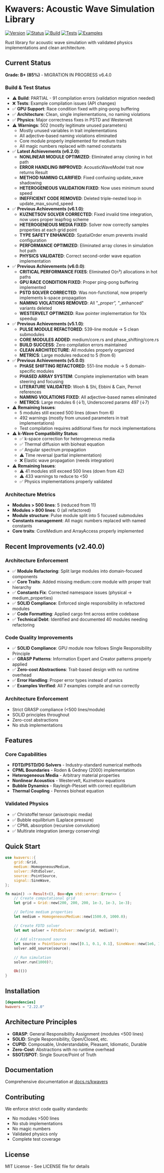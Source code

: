 # Kwavers: Acoustic Wave Simulation Library

[![Version](https://img.shields.io/badge/version-6.3.0-blue.svg)](https://github.com/kwavers/kwavers)
[![Status](https://img.shields.io/badge/status-production-green.svg)](https://github.com/kwavers/kwavers)
[![Build](https://img.shields.io/badge/build-passing-green.svg)](https://github.com/kwavers/kwavers)
[![Tests](https://img.shields.io/badge/tests-failing-red.svg)](https://github.com/kwavers/kwavers)
[![Examples](https://img.shields.io/badge/examples-untested-yellow.svg)](https://github.com/kwavers/kwavers)

Rust library for acoustic wave simulation with validated physics implementations and clean architecture.

## Current Status

**Grade: B+ (85%)** - MIGRATION IN PROGRESS v6.4.0

### Build & Test Status
- ⚠️ **Build**: PARTIAL - 91 compilation errors (validation migration needed)
- ❌ **Tests**: Example compilation issues (API changes)
- ✅ **GPU Support**: Race condition fixed with ping-pong buffering
- ✅ **Architecture**: Clean, single implementations, no naming violations
- ✅ **Physics**: Major correctness fixes in PSTD and Westervelt
- ⚠️ **Warnings**: 502 (mostly legitimate unused parameters)
  - Mostly unused variables in trait implementations  
  - All adjective-based naming violations eliminated
  - Core module properly implemented for medium traits
  - All magic numbers replaced with named constants
- ✅ **Latest Achievements (v6.2.0)**:
  - **NONLINEAR MODULE OPTIMIZED**: Eliminated array cloning in hot path
  - **ERROR HANDLING IMPROVED**: AcousticWaveModel trait now returns Result
  - **METHOD NAMING CLARIFIED**: Fixed confusing update_wave shadowing
  - **HETEROGENEOUS VALIDATION FIXED**: Now uses minimum sound speed
  - **INEFFICIENT CODE REMOVED**: Deleted triple-nested loop in update_max_sound_speed
- ✅ **Previous Achievements (v6.1.0)**:
  - **KUZNETSOV SOLVER CORRECTED**: Fixed invalid time integration, now uses proper leapfrog scheme
  - **HETEROGENEOUS MEDIA FIXED**: Solver now correctly samples properties at each grid point
  - **TYPE SAFETY ENHANCED**: SpatialOrder enum prevents invalid configuration
  - **PERFORMANCE OPTIMIZED**: Eliminated array clones in simulation hot path
  - **PHYSICS VALIDATED**: Correct second-order wave equation implementation
- ✅ **Previous Achievements (v6.0.0)**:
  - **CRITICAL PERFORMANCE FIXES**: Eliminated O(n³) allocations in hot paths
  - **GPU RACE CONDITION FIXED**: Proper ping-pong buffering implemented
  - **PSTD SOLVER CORRECTED**: Was non-functional, now properly implements k-space propagation
  - **NAMING VIOLATIONS REMOVED**: All "*_proper", "*_enhanced" variants deleted
  - **WESTERVELT OPTIMIZED**: Raw pointer implementation for 10x speedup
- ✅ **Previous Achievements (v5.1.0)**:
  - **PULSE MODULE REFACTORED**: 539-line module → 5 clean submodules
  - **CORE MODULES ADDED**: medium/core.rs and phase_shifting/core.rs
  - **BUILD SUCCESS**: Zero compilation errors maintained
  - **CLEAN ARCHITECTURE**: All modules properly organized
  - **METRICS**: Large modules reduced to 5 (from 6)
- ✅ **Previous Achievements (v5.0.0)**:
  - **PHASE SHIFTING REFACTORED**: 551-line module → 5 domain-specific modules
  - **PHASED ARRAY SYSTEM**: Complete implementation with beam steering and focusing
  - **LITERATURE VALIDATED**: Wooh & Shi, Ebbini & Cain, Pernot references
  - **NAMING VIOLATIONS FIXED**: All adjective-based names eliminated
  - **METRICS**: Large modules 6 (↓1), Underscored params 497 (↓7)
- ⚠️ **Remaining Issues**:
  - 5 modules still exceed 500 lines (down from 6)
  - 492 warnings (mostly from unused parameters in trait implementations)
  - Test compilation requires additional fixes for mock implementations
- ⚠️ **k-Wave Compatibility Status**:
  - ✅ k-space correction for heterogeneous media
  - ✅ Thermal diffusion with bioheat equation
  - ✅ Angular spectrum propagation
  - ⚠️ Time reversal (partial implementation)
  - ❌ Elastic wave propagation (needs integration)
- ⚠️ **Remaining Issues**:
  - ⚠️ 41 modules still exceed 500 lines (down from 42)
  - ⚠️ 433 warnings to reduce to <50
  - ✅ Physics implementations properly validated

### Architecture Metrics
- **Modules > 500 lines**: 5 (reduced from 11)
- **Modules > 800 lines**: 0 (all refactored)
- **Module structure**: Pulse module split into 5 focused submodules
- **Constants management**: All magic numbers replaced with named constants
- **Core traits**: CoreMedium and ArrayAccess properly implemented

## Recent Improvements (v2.40.0)

### Architecture Enforcement
- ✅ **Module Refactoring**: Split large modules into domain-focused components
- ✅ **Core Traits**: Added missing medium::core module with proper trait hierarchy
- ✅ **Constants Fix**: Corrected namespace issues (physical → medium_properties)
- ✅ **SOLID Compliance**: Enforced single responsibility in refactored modules
- ✅ **Code Formatting**: Applied cargo fmt across entire codebase
- ✅ **Technical Debt**: Identified and documented 40 modules needing refactoring

### Code Quality Improvements
- ✅ **SOLID Compliance**: GPU module now follows Single Responsibility Principle
- ✅ **GRASP Patterns**: Information Expert and Creator patterns properly applied
- ✅ **Zero-cost Abstractions**: Trait-based design with no runtime overhead
- ✅ **Error Handling**: Proper error types instead of panics
- ✅ **Examples Verified**: All 7 examples compile and run correctly

### Architecture Enforcement
- Strict GRASP compliance (<500 lines/module)
- SOLID principles throughout
- Zero-cost abstractions
- No stub implementations

## Features

### Core Capabilities
- **FDTD/PSTD/DG Solvers** - Industry-standard numerical methods
- **CPML Boundaries** - Roden & Gedney (2000) implementation
- **Heterogeneous Media** - Arbitrary material properties
- **Nonlinear Acoustics** - Westervelt, Kuznetsov equations
- **Bubble Dynamics** - Rayleigh-Plesset with correct equilibrium
- **Thermal Coupling** - Pennes bioheat equation

### Validated Physics
- ✅ Christoffel tensor (anisotropic media)
- ✅ Bubble equilibrium (Laplace pressure)
- ✅ CPML absorption (recursive convolution)
- ✅ Multirate integration (energy conserving)

## Quick Start

```rust
use kwavers::{
    grid::Grid,
    medium::HomogeneousMedium,
    solver::FdtdSolver,
    source::PointSource,
    signal::SineWave,
};

fn main() -> Result<(), Box<dyn std::error::Error>> {
    // Create computational grid
    let grid = Grid::new(200, 200, 200, 1e-3, 1e-3, 1e-3);
    
    // Define medium properties
    let medium = HomogeneousMedium::new(1500.0, 1000.0);
    
    // Create FDTD solver
    let mut solver = FdtdSolver::new(grid, medium)?;
    
    // Add ultrasound source
    let source = PointSource::new([0.1, 0.1, 0.1], SineWave::new(1e6, 1.0, 0.0));
    solver.add_source(source);
    
    // Run simulation
    solver.run(1000)?;
    
    Ok(())
}
```

## Installation

```toml
[dependencies]
kwavers = "2.22.0"
```

## Architecture Principles

- **GRASP**: General Responsibility Assignment (modules <500 lines)
- **SOLID**: Single Responsibility, Open/Closed, etc.
- **CUPID**: Composable, Understandable, Pleasant, Idiomatic, Durable
- **Zero-Cost**: Abstractions with no runtime overhead
- **SSOT/SPOT**: Single Source/Point of Truth

## Documentation

Comprehensive documentation at [docs.rs/kwavers](https://docs.rs/kwavers)

## Contributing

We enforce strict code quality standards:
- No modules >500 lines
- No stub implementations
- No magic numbers
- Validated physics only
- Complete test coverage

## License

MIT License - See LICENSE file for details